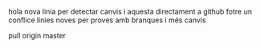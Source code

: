 hola
nova linia per detectar canvis
i aquesta directament a github
fotre un conflice
linies noves per proves amb branques
i més canvis

pull origin master
